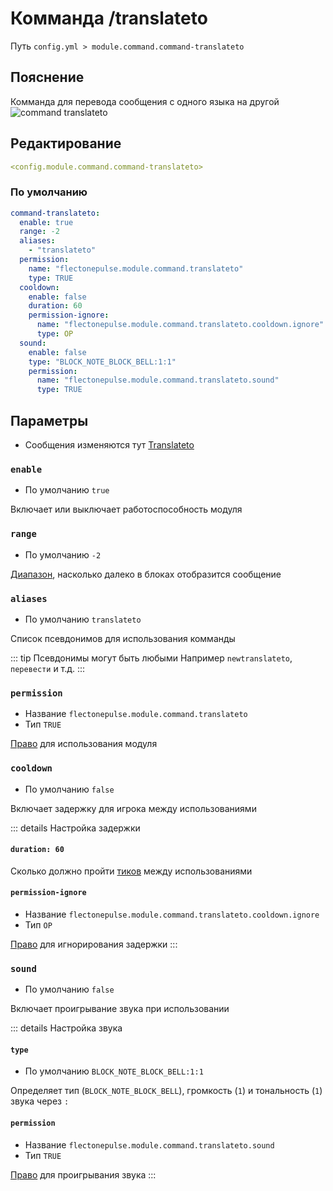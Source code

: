 # Комманда /translateto
Путь `config.yml > module.command.command-translateto`

## Пояснение
Комманда для перевода сообщения с одного языка на другой
![command translateto](/commandtranslateto.png)

## Редактирование
```yaml
<config.module.command.command-translateto>
```

### По умолчанию
```yaml
command-translateto:
  enable: true
  range: -2
  aliases:
    - "translateto"
  permission:
    name: "flectonepulse.module.command.translateto"
    type: TRUE
  cooldown:
    enable: false
    duration: 60
    permission-ignore:
      name: "flectonepulse.module.command.translateto.cooldown.ignore"
      type: OP
  sound:
    enable: false
    type: "BLOCK_NOTE_BLOCK_BELL:1:1"
    permission:
      name: "flectonepulse.module.command.translateto.sound"
      type: TRUE
```

## Параметры

- Сообщения изменяются тут [Translateto](/ru/messages/ru_ru/module/command/command-translateto/)

### `enable`
- По умолчанию `true`

Включает или выключает работоспособность модуля

### `range`
- По умолчанию `-2`

[Диапазон](#виды-диапазонов), насколько далеко в блоках отобразится сообщение

### `aliases`
- По умолчанию `translateto`

Список псевдонимов для использования комманды

::: tip Псевдонимы могут быть любыми
Например `newtranslateto`, `перевести` и т.д.
:::

### `permission`
- Название `flectonepulse.module.command.translateto`
- Тип `TRUE`

[Право](/ru/config/module/#пояснение) для использования модуля

### `cooldown`
- По умолчанию `false`

Включает задержку для игрока между использованиями

::: details Настройка задержки
#### `duration: 60`

Сколько должно пройти [тиков](https://ru.minecraft.wiki/w/%D0%A2%D0%B0%D0%BA%D1%82) между использованиями

#### `permission-ignore`
- Название `flectonepulse.module.command.translateto.cooldown.ignore`
- Тип `OP`

[Право](/ru/config/module/#пояснение) для игнорирования задержки
:::

### `sound`
- По умолчанию `false`

Включает проигрывание звука при использовании

::: details Настройка звука
#### `type`
- По умолчанию `BLOCK_NOTE_BLOCK_BELL:1:1`

Определяет тип (`BLOCK_NOTE_BLOCK_BELL`), громкость (`1`) и тональность (`1`) звука через `:`

#### `permission`
- Название `flectonepulse.module.command.translateto.sound`
- Тип `TRUE`

[Право](/ru/config/module/#пояснение) для проигрывания звука
:::

<!--@include: @/ru/parts/range.md-->